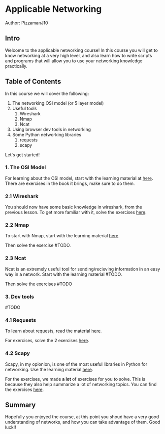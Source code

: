 # Applicable Networking
Author: PizzamanJ10

## Intro
Welcome to the applicable networking course!
In this course you will get to know networking at a very high level, and also learn how to write scripts and programs that will allow you to use your networking knowledge practically. 

## Table of Contents
In this course we will cover the following:
1. The networking OSI model (or 5 layer model)
2. Useful tools
	1. Wireshark
	2. Nmap
	3. Ncat
3. Using browser dev tools in networking
4. Some Python networking libraries
	1. requests
	2. scapy

Let's get started!

### 1. The OSI Model
For learning about the OSI model, start with the learning material at [here](/Learning_Material/Networking/OSI_Model.md).
There are exercises in the book it brings, make sure to do them. 

### 2.1 Wireshark
You should now have some basic knowledge in wireshark, from the previous lesson.
To get more familiar with it, solve the exercises [here](/Exercises/Networking/Wireshark).

### 2.2 Nmap
To start with Nmap, start with the learning material [here](/Learning_Material/Networking/Nmap.md).

Then solve the exercise #TODO.

### 2.3 Ncat
Ncat is an extremely useful tool for sending/recieving information in an easy way in a network.
Start with the learning material #TODO.

Then solve the exercises #TODO

### 3. Dev tools
#TODO

### 4.1 Requests
To learn about requests, read the material [here](/Learning_Material/Python/requests.md).

For exercises, solve the 2 exercises [here](/Exercises/Python/Requests.md).

### 4.2 Scapy
Scapy, in my opionion, is one of the most useful libraries in Python for networking. 
Use the learning material [here](/Learning_Material/Python/scapy.md).

For the exercises, we made **a lot** of exercises for you to solve.
This is because they also help summarize a lot of networking topics. 
You can find the exercises [here](/Exercises/Python/Scapy).


## Summary
Hopefully you enjoyed the course, at this point you shoud have a very good understanding of networks, and how you can take advantage of them. 
Good luck!!


